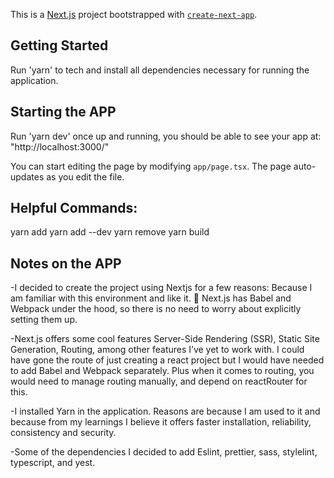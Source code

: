 This is a [Next.js](https://nextjs.org) project bootstrapped with [`create-next-app`](https://nextjs.org/docs/app/api-reference/cli/create-next-app).

## Getting Started

Run 'yarn' to tech and install all dependencies necessary for running the application.

## Starting the APP

Run 'yarn dev' once up and running, you should be able to see your app at:
"http://localhost:3000/"

You can start editing the page by modifying `app/page.tsx`. The page auto-updates as you edit the file.

## Helpful Commands:

yarn add <your package>
yarn add <your package> --dev
yarn remove <your package>
yarn build

## Notes on the APP

-I decided to create the project using Nextjs for a few reasons:
Because I am familiar with this environment and like it. 🙂
Next.js has Babel and Webpack under the hood, so there is no need to worry about explicitly setting them up.

-Next.js offers some cool features Server-Side Rendering (SSR), Static Site Generation, Routing, among other features I’ve yet to work with.
I could have gone the route of just creating a react project but I would have needed to add Babel and Webpack separately. Plus when it comes to routing, you would need to manage routing manually, and depend on reactRouter for this.

-I installed Yarn in the application. Reasons are because I am used to it and because from my learnings I believe it offers faster installation, reliability, consistency and security.

-Some of the dependencies I decided to add
Eslint, prettier, sass, stylelint, typescript, and yest.
